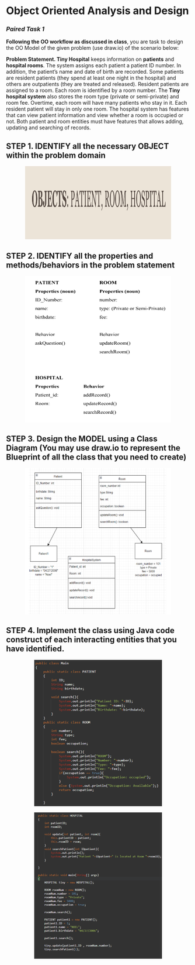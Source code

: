 # **Object Oriented Analysis and Design**
### *Paired Task 1*
**Following the OO workflow as discussed in class**, you are task to design the OO Model of the given problem (use draw.io) of the scenario below:  

**Problem Statement. Tiny Hospital** keeps information on **patients** and **hospital rooms**. The system assigns each patient a patient ID number. In addition, the patient’s name and date of birth are recorded. Some patients are resident patients (they spend at least one night in the hospital) and others are outpatients (they are treated and released). Resident patients are assigned to a room. Each room is identified by a room number. The **Tiny hospital system** also stores the room type (private or semi-private) and room fee. Overtime, each room will have many patients who stay in it. Each resident patient will stay in only one room. The hospital system has features that can view patient information and view whether a room is occupied or not. Both patient and room entities must have features that allows adding, updating and searching of records.

## **STEP 1.** IDENTIFY all the necessary OBJECT within the problem domain  

<p align="center">
  <img src="MIDTERM/Lab1/image/step1.png" width="400" height="200"/>
</p>

## **STEP 2.** IDENTIFY all the properties and methods/behaviors in the problem statement

<p align="center">
  <img src="MIDTERM/Lab1/image/step2.png" width="400" height="400"/>
</p>

## **STEP 3.** Design the MODEL using a Class Diagram (You may use draw.io to represent the Blueprint of all the class that you need to create)  

<p align="center">
  <img src="MIDTERM/Lab1/image/step3.png" width="400" height="400"/>
</p>

## **STEP 4.** Implement the class using Java code construct of each interacting entities that you have identified.

<p align="center">
  <img src="MIDTERM/Lab1/image/step4.1.png" width="350" height="400"/>
</p>
<p align="center">
  <img src="MIDTERM/Lab1/image/step4.2.png" width="350" height="400"/>
</p>


